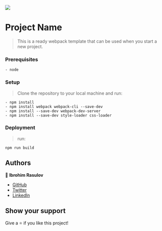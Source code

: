 ![](https://img.shields.io/badge/Microverse-blueviolet)

# Project Name

> This is a ready webpack template that can be used when you start a new project.

### Prerequisites

    - node

### Setup

> Clone the repository to your local machine and run:
```
- npm install
- npm install webpack webpack-cli --save-dev
- npm install --save-dev webpack-dev-server
- npm install --save-dev style-loader css-loader
```

### Deployment

 > run:
 ```
 npm run build
 ```

## Authors

👤 **Ibrohim Rasulov**

- [GitHub](https://github.com/IbrohimRasulov)
- [Twitter](https://twitter.com/IbrohimRasu1ov)
- [LinkedIn](https://www.linkedin.com/in/ibrohim-rasulov-a88352209/)

## Show your support

Give a ⭐️ if you like this project!
